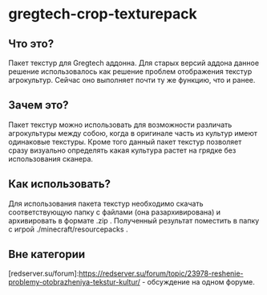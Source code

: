# gregtech-crop-texturepack

## Что это?
Пакет текстур для Gregtech аддонна. Для старых версий аддона данное решение 
использовалось как решение проблем отображения текстур агрокультур. 
Сейчас оно выполняет почти ту же функцию, что и ранее.

## Зачем это?
Пакет текстур можно использовать для возможности различать агрокультуры между 
собою, когда в оригинале часть из культур имеют одинаковые текстуры. Кроме того 
данный пакет текстур позволяет сразу визуально определять какая культура растет 
на грядке без использования сканера.

## Как использовать?
Для использования пакета текстур необходимо скачать соответствующую папку с файлами
(она разархивирована) и архивировать в формате .zip . Полученный результат поместить 
в папку с игрой ./minecraft/resourcepacks .

## Вне категории
[redserver.su/forum]:https://redserver.su/forum/topic/23978-reshenie-problemy-otobrazheniya-tekstur-kultur/ - обсуждение на одном форуме.